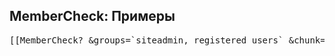 
<meta http-equiv="Content-Type" content="text/html; charset=utf-8">
<h2>MemberCheck: Примеры</h2>

<pre class="brush: html;">[[MemberCheck? &groups=`siteadmin, registered users` &chunk=`privateSiteNav` &ph=`MemberMenu` &debug=`true`]]</pre>